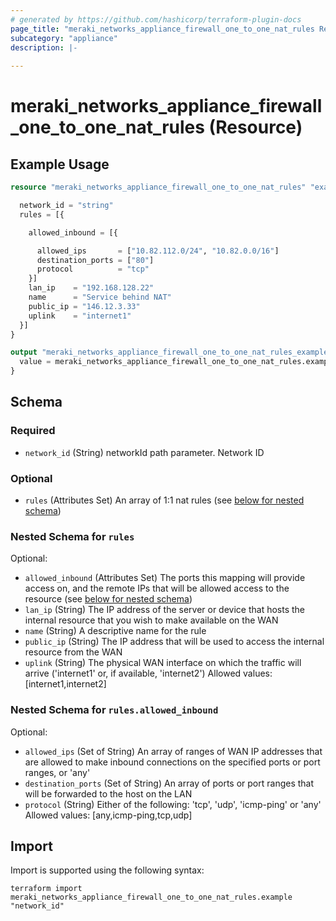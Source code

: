 ```yaml
---
# generated by https://github.com/hashicorp/terraform-plugin-docs
page_title: "meraki_networks_appliance_firewall_one_to_one_nat_rules Resource - terraform-provider-meraki"
subcategory: "appliance"
description: |-
  
---
```


# meraki_networks_appliance_firewall_one_to_one_nat_rules (Resource)



## Example Usage

```terraform
resource "meraki_networks_appliance_firewall_one_to_one_nat_rules" "example" {

  network_id = "string"
  rules = [{

    allowed_inbound = [{

      allowed_ips       = ["10.82.112.0/24", "10.82.0.0/16"]
      destination_ports = ["80"]
      protocol          = "tcp"
    }]
    lan_ip    = "192.168.128.22"
    name      = "Service behind NAT"
    public_ip = "146.12.3.33"
    uplink    = "internet1"
  }]
}

output "meraki_networks_appliance_firewall_one_to_one_nat_rules_example" {
  value = meraki_networks_appliance_firewall_one_to_one_nat_rules.example
}
```

<!-- schema generated by tfplugindocs -->
## Schema

### Required

- `network_id` (String) networkId path parameter. Network ID

### Optional

- `rules` (Attributes Set) An array of 1:1 nat rules (see [below for nested schema](#nestedatt--rules))

<a id="nestedatt--rules"></a>
### Nested Schema for `rules`

Optional:

- `allowed_inbound` (Attributes Set) The ports this mapping will provide access on, and the remote IPs that will be allowed access to the resource (see [below for nested schema](#nestedatt--rules--allowed_inbound))
- `lan_ip` (String) The IP address of the server or device that hosts the internal resource that you wish to make available on the WAN
- `name` (String) A descriptive name for the rule
- `public_ip` (String) The IP address that will be used to access the internal resource from the WAN
- `uplink` (String) The physical WAN interface on which the traffic will arrive ('internet1' or, if available, 'internet2')
                                        Allowed values: [internet1,internet2]

<a id="nestedatt--rules--allowed_inbound"></a>
### Nested Schema for `rules.allowed_inbound`

Optional:

- `allowed_ips` (Set of String) An array of ranges of WAN IP addresses that are allowed to make inbound connections on the specified ports or port ranges, or 'any'
- `destination_ports` (Set of String) An array of ports or port ranges that will be forwarded to the host on the LAN
- `protocol` (String) Either of the following: 'tcp', 'udp', 'icmp-ping' or 'any'
                                              Allowed values: [any,icmp-ping,tcp,udp]

## Import

Import is supported using the following syntax:

```shell
terraform import meraki_networks_appliance_firewall_one_to_one_nat_rules.example "network_id"
```
